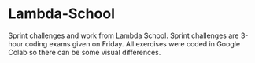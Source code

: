 # Lambda-School

Sprint challenges and work from Lambda School. Sprint challenges are 3-hour coding exams given on Friday. All exercises were coded in Google Colab so there can be some visual differences. 
